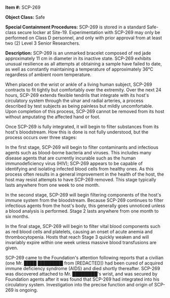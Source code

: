 **Item #:** SCP-269

**Object Class:** Safe

**Special Containment Procedures:** SCP-269 is stored in a standard Safe-class secure locker at Site-19. Experimentation with SCP-269 may only be performed on Class D personnel, and only with prior approval from at least two (2) Level 3 Senior Researchers.

**Description:** SCP-269 is an unmarked bracelet composed of red jade approximately 11 cm in diameter in its inactive state. SCP-269 exhibits unusual resilience as all attempts at obtaining a sample have failed to date, as well as constantly maintaining a temperature of approximately 36°C regardless of ambient room temperature.

When placed on the wrist or ankle of a living human subject, SCP-269 contracts to fit tightly but comfortably over the extremity. Over the next 24 hours, SCP-269 extends flexible tendrils that integrate with its host's circulatory system through the ulnar and radial arteries, a process described by test subjects as being painless but mildly uncomfortable. Upon completion of this process, SCP-269 cannot be removed from its host without amputating the affected hand or foot.

Once SCP-269 is fully integrated, it will begin to filter substances from its host's bloodstream. How this is done is not fully understood, but the process occurs over three stages:

In the first stage, SCP-269 will begin to filter contaminants and infectious agents such as blood-borne bacteria and viruses. This includes many disease agents that are currently incurable such as the human immunodeficiency virus (HIV); SCP-269 appears to be capable of identifying and isolating infected blood cells from healthy ones. As this process often results in a general improvement in the health of the host, the host may resist attempts to have SCP-269 removed. This stage typically lasts anywhere from one week to one month.

In the second stage, SCP-269 will begin filtering components of the host's immune system from the bloodstream. Because SCP-269 continues to filter infectious agents from the host's body, this generally goes unnoticed unless a blood analysis is performed. Stage 2 lasts anywhere from one month to six months.

In the final stage, SCP-269 will begin to filter vital blood components such as red blood cells and platelets, causing an onset of acute anemia and thrombocytopenia. Hosts that reach Stage 3 quickly weaken and will invariably expire within one week unless massive blood transfusions are given.

SCP-269 came to the Foundation's attention following reports that a civilian (one Mr. ████ ████████ from \[REDACTED\]) had been cured of acquired immune deficiency syndrome (AIDS) and died shortly thereafter. SCP-269 was discovered attached to Mr. ████████'s wrist, and was secured by Foundation agents after it was found that SCP-269 had integrated into his circulatory system. Investigation into the precise function and origin of SCP-269 is ongoing.